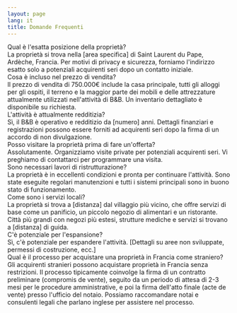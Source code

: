 ```yaml
---
layout: page
lang: it
title: Domande Frequenti
---
```


<div class="faq-container">
  <div class="faq-item">
    <div class="faq-question">Qual è l'esatta posizione della proprietà?</div>
    <div class="faq-answer">
      La proprietà si trova nella [area specifica] di Saint Laurent du Pape, Ardèche, Francia. Per motivi di privacy e sicurezza, forniamo l'indirizzo esatto solo a potenziali acquirenti seri dopo un contatto iniziale.
    </div>
  </div>
  
  <div class="faq-item">
    <div class="faq-question">Cosa è incluso nel prezzo di vendita?</div>
    <div class="faq-answer">
      Il prezzo di vendita di 750.000€ include la casa principale, tutti gli alloggi per gli ospiti, il terreno e la maggior parte dei mobili e delle attrezzature attualmente utilizzati nell'attività di B&B. Un inventario dettagliato è disponibile su richiesta.
    </div>
  </div>
  
  <div class="faq-item">
    <div class="faq-question">L'attività è attualmente redditizia?</div>
    <div class="faq-answer">
      Sì, il B&B è operativo e redditizio da [numero] anni. Dettagli finanziari e registrazioni possono essere forniti ad acquirenti seri dopo la firma di un accordo di non divulgazione.
    </div>
  </div>
  
  <div class="faq-item">
    <div class="faq-question">Posso visitare la proprietà prima di fare un'offerta?</div>
    <div class="faq-answer">
      Assolutamente. Organizziamo visite private per potenziali acquirenti seri. Vi preghiamo di contattarci per programmare una visita.
    </div>
  </div>
  
  <div class="faq-item">
    <div class="faq-question">Sono necessari lavori di ristrutturazione?</div>
    <div class="faq-answer">
      La proprietà è in eccellenti condizioni e pronta per continuare l'attività. Sono state eseguite regolari manutenzioni e tutti i sistemi principali sono in buono stato di funzionamento.
    </div>
  </div>
  
  <div class="faq-item">
    <div class="faq-question">Come sono i servizi locali?</div>
    <div class="faq-answer">
      La proprietà si trova a [distanza] dal villaggio più vicino, che offre servizi di base come un panificio, un piccolo negozio di alimentari e un ristorante. Città più grandi con negozi più estesi, strutture mediche e servizi si trovano a [distanza] di guida.
    </div>
  </div>
  
  <div class="faq-item">
    <div class="faq-question">C'è potenziale per l'espansione?</div>
    <div class="faq-answer">
      Sì, c'è potenziale per espandere l'attività. [Dettagli su aree non sviluppate, permessi di costruzione, ecc.]
    </div>
  </div>
  
  <div class="faq-item">
    <div class="faq-question">Qual è il processo per acquistare una proprietà in Francia come straniero?</div>
    <div class="faq-answer">
      Gli acquirenti stranieri possono acquistare proprietà in Francia senza restrizioni. Il processo tipicamente coinvolge la firma di un contratto preliminare (compromis de vente), seguito da un periodo di attesa di 2-3 mesi per le procedure amministrative, e poi la firma dell'atto finale (acte de vente) presso l'ufficio del notaio. Possiamo raccomandare notai e consulenti legali che parlano inglese per assistere nel processo.
    </div>
  </div>
</div>